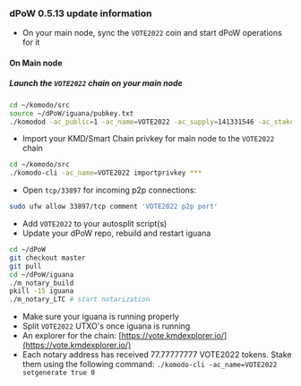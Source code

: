 ### dPoW 0.5.13 update information

- On your main node, sync the `VOTE2022` coin and start dPoW operations for it

#### On Main node

##### Launch the `VOTE2022` chain on your main node

```bash
cd ~/komodo/src
source ~/dPoW/iguana/pubkey.txt
./komodod -ac_public=1 -ac_name=VOTE2022 -ac_supply=141331546 -ac_staked=10 -addnode=77.74.197.115 -pubkey=$pubkey &
```

- Import your KMD/Smart Chain privkey for main node to the `VOTE2022` chain

```bash
cd ~/komodo/src
./komodo-cli -ac_name=VOTE2022 importprivkey ***
```

- Open `tcp/33897` for incoming p2p connections:

```bash
sudo ufw allow 33897/tcp comment 'VOTE2022 p2p port'
```

- Add `VOTE2022` to your autosplit script(s)
- Update your dPoW repo, rebuild and restart iguana

```bash
cd ~/dPoW
git checkout master
git pull
cd ~/dPoW/iguana
./m_notary_build
pkill -15 iguana
./m_notary_LTC # start notarization
```

- Make sure your iguana is running properly
- Split `VOTE2022` UTXO's once iguana is running
- An explorer for the chain: [https://vote.kmdexplorer.io/](https://vote.kmdexplorer.io/)
- Each notary address has received 77.77777777 VOTE2022 tokens. Stake them using the following command: `./komodo-cli -ac_name=VOTE2022 setgenerate true 0`
